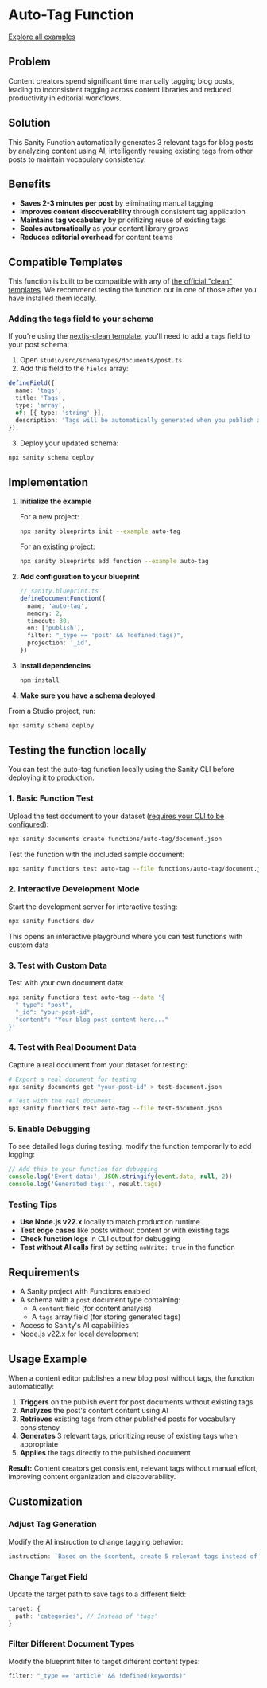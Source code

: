 # Auto-Tag Function

[Explore all examples](https://github.com/sanity-io/sanity/tree/main/examples)

## Problem

Content creators spend significant time manually tagging blog posts, leading to inconsistent tagging across content libraries and reduced productivity in editorial workflows.

## Solution

This Sanity Function automatically generates 3 relevant tags for blog posts by analyzing content using AI, intelligently reusing existing tags from other posts to maintain vocabulary consistency.

## Benefits

- **Saves 2-3 minutes per post** by eliminating manual tagging
- **Improves content discoverability** through consistent tag application
- **Maintains tag vocabulary** by prioritizing reuse of existing tags
- **Scales automatically** as your content library grows
- **Reduces editorial overhead** for content teams

## Compatible Templates

This function is built to be compatible with any of [the official "clean" templates](https://www.sanity.io/exchange/type=templates/by=sanity). We recommend testing the function out in one of those after you have installed them locally.

### Adding the tags field to your schema

If you're using the [nextjs-clean template](https://github.com/sanity-io/sanity-template-nextjs-clean), you'll need to add a `tags` field to your post schema:

1. Open `studio/src/schemaTypes/documents/post.ts`
2. Add this field to the `fields` array:

```typescript
defineField({
  name: 'tags',
  title: 'Tags',
  type: 'array',
  of: [{ type: 'string' }],
  description: 'Tags will be automatically generated when you publish a post',
}),
```

3. Deploy your updated schema:

```bash
npx sanity schema deploy
```

## Implementation

1. **Initialize the example**

   For a new project:

   ```bash
   npx sanity blueprints init --example auto-tag
   ```

   For an existing project:

   ```bash
   npx sanity blueprints add function --example auto-tag
   ```

2. **Add configuration to your blueprint**

   ```ts
   // sanity.blueprint.ts
   defineDocumentFunction({
     name: 'auto-tag',
     memory: 2,
     timeout: 30,
     on: ['publish'],
     filter: "_type == 'post' && !defined(tags)",
     projection: '_id',
   })
   ```

3. **Install dependencies**

   ```bash
   npm install
   ```

4. **Make sure you have a schema deployed**

From a Studio project, run:

```bash
npx sanity schema deploy
```

## Testing the function locally

You can test the auto-tag function locally using the Sanity CLI before deploying it to production.

### 1. Basic Function Test

Upload the test document to your dataset ([requires your CLI to be configured](https://www.sanity.io/docs/apis-and-sdks/cli#k4baf8325e0e3)):

```bash
npx sanity documents create functions/auto-tag/document.json
```

Test the function with the included sample document:

```bash
npx sanity functions test auto-tag --file functions/auto-tag/document.json
```

### 2. Interactive Development Mode

Start the development server for interactive testing:

```bash
npx sanity functions dev
```

This opens an interactive playground where you can test functions with custom data

### 3. Test with Custom Data

Test with your own document data:

```bash
npx sanity functions test auto-tag --data '{
  "_type": "post",
  "_id": "your-post-id",
  "content": "Your blog post content here..."
}'
```

### 4. Test with Real Document Data

Capture a real document from your dataset for testing:

```bash
# Export a real document for testing
npx sanity documents get "your-post-id" > test-document.json

# Test with the real document
npx sanity functions test auto-tag --file test-document.json
```

### 5. Enable Debugging

To see detailed logs during testing, modify the function temporarily to add logging:

```typescript
// Add this to your function for debugging
console.log('Event data:', JSON.stringify(event.data, null, 2))
console.log('Generated tags:', result.tags)
```

### Testing Tips

- **Use Node.js v22.x** locally to match production runtime
- **Test edge cases** like posts without content or with existing tags
- **Check function logs** in CLI output for debugging
- **Test without AI calls** first by setting `noWrite: true` in the function

## Requirements

- A Sanity project with Functions enabled
- A schema with a `post` document type containing:
  - A `content` field (for content analysis)
  - A `tags` array field (for storing generated tags)
- Access to Sanity's AI capabilities
- Node.js v22.x for local development

## Usage Example

When a content editor publishes a new blog post without tags, the function automatically:

1. **Triggers** on the publish event for post documents without existing tags
2. **Analyzes** the post's content content using AI
3. **Retrieves** existing tags from other published posts for vocabulary consistency
4. **Generates** 3 relevant tags, prioritizing reuse of existing tags when appropriate
5. **Applies** the tags directly to the published document

**Result:** Content creators get consistent, relevant tags without manual effort, improving content organization and discoverability.

## Customization

### Adjust Tag Generation

Modify the AI instruction to change tagging behavior:

```typescript
instruction: `Based on the $content, create 5 relevant tags instead of 3. Focus on technical topics and use camelCase format.`
```

### Change Target Field

Update the target path to save tags to a different field:

```typescript
target: {
  path: 'categories', // Instead of 'tags'
}
```

### Filter Different Document Types

Modify the blueprint filter to target different content types:

```typescript
filter: "_type == 'article' && !defined(keywords)"
```
